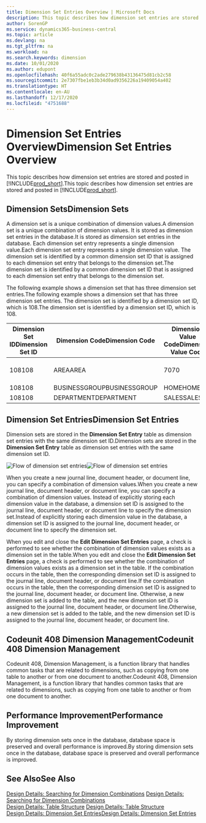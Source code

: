 ```yaml
---
title: Dimension Set Entries Overview | Microsoft Docs
description: This topic describes how dimension set entries are stored and posted in Dynamcis 365.
author: SorenGP
ms.service: dynamics365-business-central
ms.topic: article
ms.devlang: na
ms.tgt_pltfrm: na
ms.workload: na
ms.search.keywords: dimension
ms.date: 10/01/2020
ms.author: edupont
ms.openlocfilehash: 40f6a55adc0c2ade279638b43136475d81cb2c58
ms.sourcegitcommit: 2e7307fbe1eb3b34d0ad9356226a19409054a402
ms.translationtype: HT
ms.contentlocale: en-AU
ms.lasthandoff: 12/17/2020
ms.locfileid: "4751688"
---
```

# <a name="dimension-set-entries-overview"></a><span data-ttu-id="65440-103">Dimension Set Entries Overview</span><span class="sxs-lookup"><span data-stu-id="65440-103">Dimension Set Entries Overview</span></span>
<span data-ttu-id="65440-104">This topic describes how dimension set entries are stored and posted in [!INCLUDE[prod_short](includes/prod_short.md)].</span><span class="sxs-lookup"><span data-stu-id="65440-104">This topic describes how dimension set entries are stored and posted in [!INCLUDE[prod_short](includes/prod_short.md)].</span></span>  

## <a name="dimension-sets"></a><span data-ttu-id="65440-105">Dimension Sets</span><span class="sxs-lookup"><span data-stu-id="65440-105">Dimension Sets</span></span>  
<span data-ttu-id="65440-106">A dimension set is a unique combination of dimension values.</span><span class="sxs-lookup"><span data-stu-id="65440-106">A dimension set is a unique combination of dimension values.</span></span> <span data-ttu-id="65440-107">It is stored as dimension set entries in the database.</span><span class="sxs-lookup"><span data-stu-id="65440-107">It is stored as dimension set entries in the database.</span></span> <span data-ttu-id="65440-108">Each dimension set entry represents a single dimension value.</span><span class="sxs-lookup"><span data-stu-id="65440-108">Each dimension set entry represents a single dimension value.</span></span> <span data-ttu-id="65440-109">The dimension set is identified by a common dimension set ID that is assigned to each dimension set entry that belongs to the dimension set.</span><span class="sxs-lookup"><span data-stu-id="65440-109">The dimension set is identified by a common dimension set ID that is assigned to each dimension set entry that belongs to the dimension set.</span></span>  

<span data-ttu-id="65440-110">The following example shows a dimension set that has three dimension set entries.</span><span class="sxs-lookup"><span data-stu-id="65440-110">The following example shows a dimension set that has three dimension set entries.</span></span> <span data-ttu-id="65440-111">The dimension set is identified by a dimension set ID, which is 108.</span><span class="sxs-lookup"><span data-stu-id="65440-111">The dimension set is identified by a dimension set ID, which is 108.</span></span>  

|<span data-ttu-id="65440-112">Dimension Set ID</span><span class="sxs-lookup"><span data-stu-id="65440-112">Dimension Set ID</span></span>|<span data-ttu-id="65440-113">Dimension Code</span><span class="sxs-lookup"><span data-stu-id="65440-113">Dimension Code</span></span>|<span data-ttu-id="65440-114">Dimension Value Code</span><span class="sxs-lookup"><span data-stu-id="65440-114">Dimension Value Code</span></span>|<span data-ttu-id="65440-115">Dimension Value Name</span><span class="sxs-lookup"><span data-stu-id="65440-115">Dimension Value Name</span></span>|  
|----------------------|--------------------|--------------------------|--------------------------|  
|<span data-ttu-id="65440-116">108</span><span class="sxs-lookup"><span data-stu-id="65440-116">108</span></span>|<span data-ttu-id="65440-117">AREA</span><span class="sxs-lookup"><span data-stu-id="65440-117">AREA</span></span>|<span data-ttu-id="65440-118">70</span><span class="sxs-lookup"><span data-stu-id="65440-118">70</span></span>|<span data-ttu-id="65440-119">America North</span><span class="sxs-lookup"><span data-stu-id="65440-119">America North</span></span>|  
|<span data-ttu-id="65440-120">108</span><span class="sxs-lookup"><span data-stu-id="65440-120">108</span></span>|<span data-ttu-id="65440-121">BUSINESSGROUP</span><span class="sxs-lookup"><span data-stu-id="65440-121">BUSINESSGROUP</span></span>|<span data-ttu-id="65440-122">HOME</span><span class="sxs-lookup"><span data-stu-id="65440-122">HOME</span></span>|<span data-ttu-id="65440-123">Home</span><span class="sxs-lookup"><span data-stu-id="65440-123">Home</span></span>|  
|<span data-ttu-id="65440-124">108</span><span class="sxs-lookup"><span data-stu-id="65440-124">108</span></span>|<span data-ttu-id="65440-125">DEPARTMENT</span><span class="sxs-lookup"><span data-stu-id="65440-125">DEPARTMENT</span></span>|<span data-ttu-id="65440-126">SALES</span><span class="sxs-lookup"><span data-stu-id="65440-126">SALES</span></span>|<span data-ttu-id="65440-127">Sales</span><span class="sxs-lookup"><span data-stu-id="65440-127">Sales</span></span>|  

## <a name="dimension-set-entries"></a><span data-ttu-id="65440-128">Dimension Set Entries</span><span class="sxs-lookup"><span data-stu-id="65440-128">Dimension Set Entries</span></span>  
<span data-ttu-id="65440-129">Dimension sets are stored in the **Dimension Set Entry** table as dimension set entries with the same dimension set ID.</span><span class="sxs-lookup"><span data-stu-id="65440-129">Dimension sets are stored in the **Dimension Set Entry** table as dimension set entries with the same dimension set ID.</span></span>  

<span data-ttu-id="65440-130">![Flow of dimension set entries](media/dimensionentrynav7.png "Flow of dimension set entries")</span><span class="sxs-lookup"><span data-stu-id="65440-130">![Flow of dimension set entries](media/dimensionentrynav7.png "Flow of dimension set entries")</span></span>  

<span data-ttu-id="65440-131">When you create a new journal line, document header, or document line, you can specify a combination of dimension values.</span><span class="sxs-lookup"><span data-stu-id="65440-131">When you create a new journal line, document header, or document line, you can specify a combination of dimension values.</span></span> <span data-ttu-id="65440-132">Instead of explicitly storing each dimension value in the database, a dimension set ID is assigned to the journal line, document header, or document line to specify the dimension set.</span><span class="sxs-lookup"><span data-stu-id="65440-132">Instead of explicitly storing each dimension value in the database, a dimension set ID is assigned to the journal line, document header, or document line to specify the dimension set.</span></span>  

<span data-ttu-id="65440-133">When you edit and close the **Edit Dimension Set Entries** page, a check is performed to see whether the combination of dimension values exists as a dimension set in the table.</span><span class="sxs-lookup"><span data-stu-id="65440-133">When you edit and close the **Edit Dimension Set Entries** page, a check is performed to see whether the combination of dimension values exists as a dimension set in the table.</span></span> <span data-ttu-id="65440-134">If the combination occurs in the table, then the corresponding dimension set ID is assigned to the journal line, document header, or document line.</span><span class="sxs-lookup"><span data-stu-id="65440-134">If the combination occurs in the table, then the corresponding dimension set ID is assigned to the journal line, document header, or document line.</span></span> <span data-ttu-id="65440-135">Otherwise, a new dimension set is added to the table, and the new dimension set ID is assigned to the journal line, document header, or document line.</span><span class="sxs-lookup"><span data-stu-id="65440-135">Otherwise, a new dimension set is added to the table, and the new dimension set ID is assigned to the journal line, document header, or document line.</span></span>

## <a name="codeunit-408-dimension-management"></a><span data-ttu-id="65440-136">Codeunit 408 Dimension Management</span><span class="sxs-lookup"><span data-stu-id="65440-136">Codeunit 408 Dimension Management</span></span>
<span data-ttu-id="65440-137">Codeunit 408, Dimension Management, is a function library that handles common tasks that are related to dimensions, such as copying from one table to another or from one document to another.</span><span class="sxs-lookup"><span data-stu-id="65440-137">Codeunit 408, Dimension Management, is a function library that handles common tasks that are related to dimensions, such as copying from one table to another or from one document to another.</span></span>

## <a name="performance-improvement"></a><span data-ttu-id="65440-138">Performance Improvement</span><span class="sxs-lookup"><span data-stu-id="65440-138">Performance Improvement</span></span>  
<span data-ttu-id="65440-139">By storing dimension sets once in the database, database space is preserved and overall performance is improved.</span><span class="sxs-lookup"><span data-stu-id="65440-139">By storing dimension sets once in the database, database space is preserved and overall performance is improved.</span></span>  

## <a name="see-also"></a><span data-ttu-id="65440-140">See Also</span><span class="sxs-lookup"><span data-stu-id="65440-140">See Also</span></span>  
<span data-ttu-id="65440-141">[Design Details: Searching for Dimension Combinations](design-details-searching-for-dimension-combinations.md) </span><span class="sxs-lookup"><span data-stu-id="65440-141">[Design Details: Searching for Dimension Combinations](design-details-searching-for-dimension-combinations.md) </span></span>  
<span data-ttu-id="65440-142">[Design Details: Table Structure](design-details-table-structure.md) </span><span class="sxs-lookup"><span data-stu-id="65440-142">[Design Details: Table Structure](design-details-table-structure.md) </span></span>  
[<span data-ttu-id="65440-143">Design Details: Dimension Set Entries</span><span class="sxs-lookup"><span data-stu-id="65440-143">Design Details: Dimension Set Entries</span></span>](design-details-dimension-set-entries.md)   
